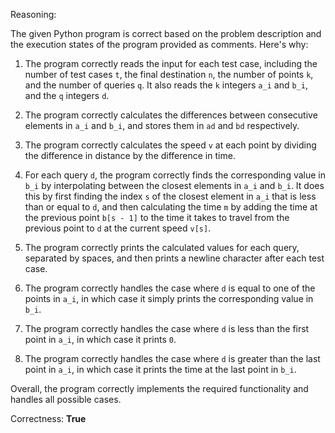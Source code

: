 Reasoning:

The given Python program is correct based on the problem description and the execution states of the program provided as comments. Here's why:

1. The program correctly reads the input for each test case, including the number of test cases `t`, the final destination `n`, the number of points `k`, and the number of queries `q`. It also reads the `k` integers `a_i` and `b_i`, and the `q` integers `d`.

2. The program correctly calculates the differences between consecutive elements in `a_i` and `b_i`, and stores them in `ad` and `bd` respectively.

3. The program correctly calculates the speed `v` at each point by dividing the difference in distance by the difference in time.

4. For each query `d`, the program correctly finds the corresponding value in `b_i` by interpolating between the closest elements in `a_i` and `b_i`. It does this by first finding the index `s` of the closest element in `a_i` that is less than or equal to `d`, and then calculating the time `m` by adding the time at the previous point `b[s - 1]` to the time it takes to travel from the previous point to `d` at the current speed `v[s]`.

5. The program correctly prints the calculated values for each query, separated by spaces, and then prints a newline character after each test case.

6. The program correctly handles the case where `d` is equal to one of the points in `a_i`, in which case it simply prints the corresponding value in `b_i`.

7. The program correctly handles the case where `d` is less than the first point in `a_i`, in which case it prints `0`.

8. The program correctly handles the case where `d` is greater than the last point in `a_i`, in which case it prints the time at the last point in `b_i`.

Overall, the program correctly implements the required functionality and handles all possible cases.

Correctness: **True**